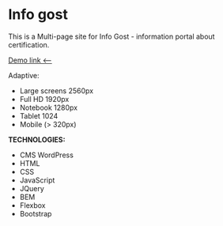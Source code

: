# Info gost

This is a Multi-page site for Info Gost - information portal about certification.

[Demo link <--](https://infogost.dammned.ru)

Adaptive:

- Large screens 2560px
- Full HD 1920px
- Notebook 1280px
- Tablet 1024
- Mobile (> 320px)

**TECHNOLOGIES:**

- CMS WordPress
- HTML
- CSS
- JavaScript
- JQuery
- BEM
- Flexbox
- Bootstrap
